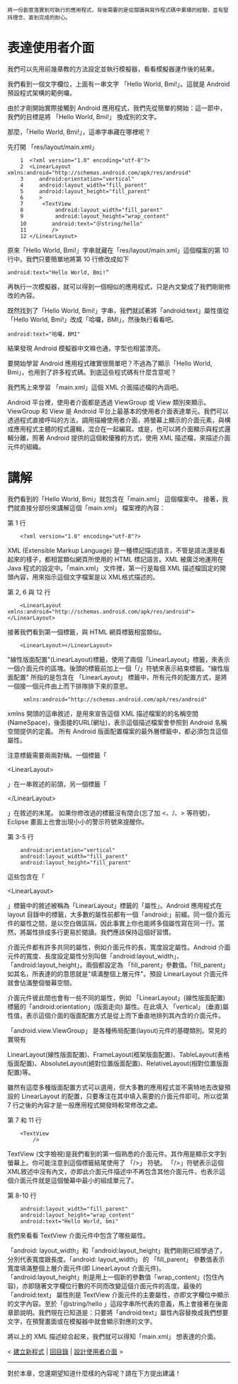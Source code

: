 
```
將一份創意落實到可執行的應用程式，背後需要的是從閱讀與寫作程式碼中累積的經驗，並有堅持理念、直到完成的耐心。
```

# 表達使用者介面 #

我們可以先用前幾章教的方法設定並執行模擬器，看看模擬器運作後的結果。

我們看到一個文字欄位，上面有一串文字 「Hello World, Bmi!」。這就是 Android 預設程式架構的範例囉。

由於才剛開始實際接觸到 Android 應用程式，我們先從簡單的開始：這一節中，我們的目標是將 「Hello World, Bmi!」 換成別的文字。

那麼，「Hello World, Bmi!」，這串字串藏在哪裡呢？

先打開 「res/layout/main.xml」
```
    1  <?xml version="1.0" encoding="utf-8"?>
    2  <LinearLayout xmlns:android="http://schemas.android.com/apk/res/android"
    3     android:orientation="vertical"
    4     android:layout_width="fill_parent"
    5     android:layout_height="fill_parent"
    6     >
    7      <TextView 
    8          android:layout_width="fill_parent"
    9          android:layout_height="wrap_content"
    10        android:text="＠string/hello"
    11        />
    12 </LinearLayout>
```

原來「Hello World, Bmi!」字串就藏在「res/layout/main.xml」這個檔案的第 10 行中。我們只要簡單地將第 10 行修改成如下
```
android:text="Hello World, Bmi!”
```

再執行一次模擬器，就可以得到一個相似的應用程式，只是內文變成了我們剛剛修改的內容。

既然找到了「Hello World, Bmi!」字串，我們就試著將「android:text」屬性值從「Hello World, Bmi!」改成「哈囉，BMI」，然後執行看看吧。
```
android:text="哈囉，BMI"
```
結果發現 Android 模擬器中文嘛也通，字型也相當漂亮。

要開始學習 Android 應用程式確實很簡單吧？不過為了顯示「Hello World, Bmi」，也用到了許多程式碼。到底這些程式碼有什麼含意呢？

我們馬上來學習 「main.xml」這個 XML 介面描述檔的內涵吧。

Android 平台裡，使用者介面都是透過 ViewGroup 或 View 類別來顯示。ViewGroup 和 View 是 Android 平台上最基本的使用者介面表達單元。我們可以透過程式直接呼叫的方法，調用描繪使用者介面，將螢幕上顯示的介面元素，與構成應用程式主體的程式邏輯，混合在一起編寫。或是，也可以將介面顯示與程式邏輯分離，照著 Android 提供的這個較優雅的方式，使用 XML 描述檔，來描述介面元件的組織。

# 講解 #

我們看到的「Hello World, Bmi」就包含在「main.xml」 這個檔案中。
接著，我們就直接分部份來講解這個「main.xml」 檔案裡的內容：

第 1 行
```
    <?xml version="1.0" encoding="utf-8"?>
```
XML (Extensible Markup Language) 是一種標記描述語言，不管是語法還是看起來的樣子，都相當類似網頁所使用的 HTML 標記語言。XML 被廣泛地運用在 Java 程式的設定中。「main.xml」 文件裡，第一行是每個 XML 描述檔固定的開頭內容，用來指示這個文字檔案是以 XML格式描述的。

第 2, 6 與 12 行
```
    <LinearLayout xmlns:android="http://schemas.android.com/apk/res/android"></LinearLayout>
```
接著我們看到第一個標籤，與 HTML 網頁標籤相當類似。
```
    <LinearLayout></LinearLayout>
```
"線性版面配置"(LinearLayout)標籤，使用了兩個「LinearLayout」標籤，來表示一個介面元件的區塊。後頭的標籤前加上一個「/」符號來表示結束標籤。"線性版面配置" 所指的是包含在 「LinearLayout」 標籤中，所有元件的配置方式，是將一個接一個元件由上而下排隊排下來的意思。
```
     xmlns:android="http://schemas.android.com/apk/res/android"
```
xmlns 開頭的這串敘述，是用來宣告這個 XML 描述檔案的的名稱空間(NameSpace)，後面接的URL(網址)，表示這個描述檔案會參照到 Android 名稱空間提供的定義。
所有 Android 版面配置檔案的最外層標籤中，都必須包含這個屬性。

注意標籤需要兩兩對稱。一個標籤「

&lt;LinearLayout&gt;

」在一串敘述的前頭，另一個標籤「

&lt;/LinearLayout&gt;

」在敘述的末尾。
如果你修改過的標籤沒有閉合(忘了加 <、/、> 等符號)，Eclipse 畫面上也會出現小小的警示符號來提醒你。

第 3-5 行
```
    android:orientation="vertical"
    android:layout_width="fill_parent"
    android:layout_height="fill_parent"
```
這些包含在「

&lt;LinearLayout&gt;

」標籤中的敘述被稱為「LinearLayout」標籤的「屬性」。Android 應用程式在 layout 目錄中的標籤，大多數的屬性前都有一個「android:」前綴。同一個介面元件的屬性之間，是以空白做區隔，因此事實上你也能將多個屬性寫在同一行。當然，將屬性排成多行更易於閱讀。我們應該保持這個好習慣。

介面元件都有許多共同的屬性，例如介面元件的長，寬度設定屬性。Android 介面元件的寬度、長度設定屬性分別叫做「android:layout\_width」、「android:layout\_height」。兩個都設定為 「fill\_parent」參數值。「fill\_parent」 如其名，所表達的的意思就是"填滿整個上層元件"。預設 LinearLayout 介面元件就會佔滿整個螢幕空間。

介面元件彼此間也會有一些不同的屬性，例如 「LinearLayout」(線性版面配置) 標籤的「android:orientation」(版面走向) 屬性。在此填入 「vertical」 (垂直)屬性值，表示這個介面的版面配置方式是從上而下垂直地排列其內含的介面元件。

「android.view.ViewGroup」 是各種佈局配置(layout)元件的基礎類別。常見的實現有

LinearLayout(線性版面配置)、FrameLayout(框架版面配置)、TableLayout(表格版面配置)、AbsoluteLayout(絕對位置版面配置)、RelativeLayout(相對位置版面配置)等。

雖然有這麼多種版面配置方式可以選用，但大多數的應用程式並不需特地去改變預設的 LinearLayout 的配置，只要專注在其中填入需要的介面元件即可。所以從第 7 行之後的內容才是一般應用程式開發時較常修改之處。

第 7 和 11 行
```
    <TextView
        />
```
TextView (文字檢視)是我們看到的第一個熟悉的介面元件。其作用是顯示文字到螢幕上。你可能注意到這個標籤結尾使用了 「/>」 符號。
「/>」符號表示這個XML敘述中沒有內文，亦即此介面元件描述中不再包含其他介面元件，也表示這個介面元件就是這個螢幕中最小的組成單元了。

第 8-10 行
```
    android:layout_width="fill_parent"
    android:layout_height="wrap_content"
    android:text="Hello World, bmi"
```
我們來看看 TextView 介面元件中包含了哪些屬性。

「android: layout\_width」和「android:layout\_height」我們剛剛已經學過了，分別代表寬度跟長度。「android: layout\_width」 的 「fill\_parent」 參數值表示寬度填滿整個上層介面元件(即 LinearLayout 介面元件)。「android:layout\_height」則是用上一個新的參數值「wrap\_content」(包住內容)，亦即隨著文字欄位行數的不同而改變這個介面元件的高度。最後的 「android:text」 屬性則是 TextView 介面元件的主要屬性，亦即文字欄位中顯示的文字內容。至於「@string/hello 」這段字串所代表的意義，馬上會接著在後面章節說明。我們現在已知道是：只要將「android:text」屬性內容替換成我們想要文字，在預覽畫面或在模擬器中就會顯示對應的文字。

將以上的 XML 描述綜合起來，我們就可以得知「main.xml」 想表達的介面。

< [建立新程式](ReadSource.md) | [回目錄](DiveIntoAndroid.md) | [設計使用者介面](BmiUI.md) >


---


對於本章，您還期望知道什麼樣的內容呢？請在下方提出建議！